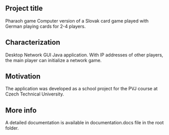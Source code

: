 ## Project title
Pharaoh game
Computer version of a Slovak card game played with German playing cards for 2-4 players.

## Characterization
Desktop Network GUI Java application.
With IP addresses of other players, the main player can initialize a network game. 

## Motivation
The application was developed as a school project for the PVJ course at Czech Technical University.

## More info
A detailed documentation is available in documentation.docs file in the root folder.